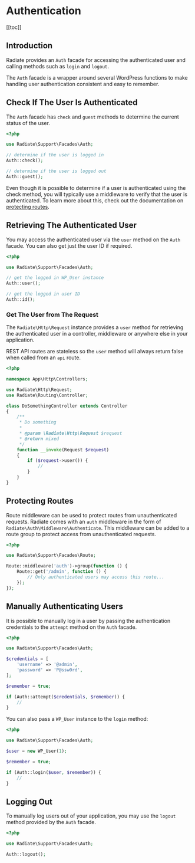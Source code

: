 # Authentication

[[toc]]

## Introduction

Radiate provides an `Auth` facade for accessing the authenticated user and calling methods such as `login` and `logout`.

The `Auth` facade is a wrapper around several WordPress functions to make handling user authentication consistent and easy to remember.

## Check If The User Is Authenticated

The `Auth` facade has `check` and `guest` methods to determine the current status of the user.

```php
<?php

use Radiate\Support\Facades\Auth;

// determine if the user is logged in
Auth::check();

// determine if the user is logged out
Auth::guest();
```

<AppNotice type="info">

Even though it is possible to determine if a user is authenticated using the check method, you will typically use a middleware to verify that the user is authenticated. To learn more about this, check out the documentation on [protecting routes](#protecting-routes).

</AppNotice>

## Retrieving The Authenticated User

You may access the authenticated user via the `user` method on the `Auth` facade. You can also get just the user ID if required.

```php
<?php

use Radiate\Support\Facades\Auth;

// get the logged in WP_User instance
Auth::user();

// get the logged in user ID
Auth::id();
```

### Get The User from The Request

The `Radiate\Http\Request` instance provides a `user` method for retrieving the authenticated user in a controller, middleware or anywhere else in your application.

<AppNotice type="warning">

REST API routes are stateless so the `user` method will always return false when called from an `api` route.

</AppNotice>

```php
<?php

namespace App\Http\Controllers;

use Radiate\Http\Request;
use Radiate\Routing\Controller;

class DoSomethingController extends Controller
{
    /**
     * Do something
     *
     * @param \Radiate\Http\Request $request
     * @return mixed
     */
    function __invoke(Request $request)
    {
        if ($request->user()) {
            //
        }
    }
}
```

## Protecting Routes

Route middleware can be used to protect routes from unauthenticated requests. Radiate comes with an `auth` middleware in the form of `Radiate\Auth\Middleware\Authenticate`. This middleware can be added to a route group to protect access from unauthenticated requests.

```php
<?php

use Radiate\Support\Facades\Route;

Route::middleware('auth')->group(function () {
    Route::get('/admin', function () {
        // Only authenticated users may access this route...
    });
});
```

## Manually Authenticating Users

It is possible to manually log in a user by passing the authentication credentials to the `attempt` method on the `Auth` facade.

```php
<?php

use Radiate\Support\Facades\Auth;

$credentials = [
    'username' => '@admin',
    'password' => 'P@ssw0rd',
];

$remember = true;

if (Auth::attempt($credentials, $remember)) {
    //
}
```

You can also pass a `WP_User` instance to the `login` method:

```php
<?php

use Radiate\Support\Facades\Auth;

$user = new WP_User(1);

$remember = true;

if (Auth::login($user, $remember)) {
    //
}
```

## Logging Out

To manually log users out of your application, you may use the `logout` method provided by the `Auth` facade.

```php
<?php

use Radiate\Support\Facades\Auth;

Auth::logout();
```

